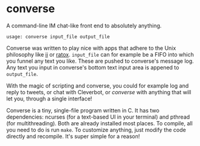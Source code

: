 converse
========

A command-line IM chat-like front end to absolutely anything.

`usage: converse input_file output_file`

Converse was written to play nice with apps that adhere to the Unix philosophy like [ii](http://tools.suckless.org/ii/) or [ratox](http://ratox.2f30.org/). `input_file` can for example be a FIFO into which you funnel any text you like. These are pushed to converse's message log. Any text you input in converse's bottom text input area is appened to `output_file`.

With the magic of scripting and converse, you could for example log and reply to tweets, or chat with Cleverbot, or *converse* with anything that will let you, through a single interface!

Converse is a tiny, single-file program written in C. It has two dependencies: ncurses (for a text-based UI in your terminal) and pthread (for multithreading). Both are already installed most places. To compile, all you need to do is run `make`. To customize anything, just modify the code directly and recompile. It's super simple for a reason!
